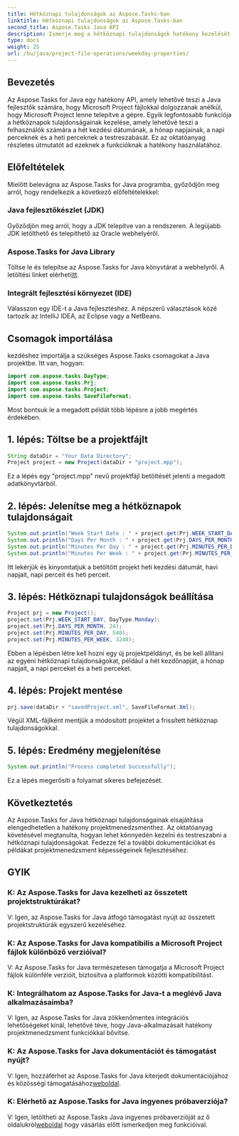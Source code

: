 ```yaml
---
title: Hétköznapi tulajdonságok az Aspose.Tasks-ban
linktitle: Hétköznapi tulajdonságok az Aspose.Tasks-ban
second_title: Aspose.Tasks Java API
description: Ismerje meg a hétköznapi tulajdonságok hatékony kezelését az Aspose.Tasks for Java programban. Könnyedén testreszabhatja a hét kezdési dátumait, a hónap napjait és még sok mást.
type: docs
weight: 25
url: /hu/java/project-file-operations/weekday-properties/
---
```

## Bevezetés
Az Aspose.Tasks for Java egy hatékony API, amely lehetővé teszi a Java fejlesztők számára, hogy Microsoft Project fájlokkal dolgozzanak anélkül, hogy Microsoft Project lenne telepítve a gépre. Egyik legfontosabb funkciója a hétköznapok tulajdonságainak kezelése, amely lehetővé teszi a felhasználók számára a hét kezdési dátumának, a hónap napjainak, a napi perceknek és a heti perceknek a testreszabását. Ez az oktatóanyag részletes útmutatót ad ezeknek a funkcióknak a hatékony használatához.
## Előfeltételek
Mielőtt belevágna az Aspose.Tasks for Java programba, győződjön meg arról, hogy rendelkezik a következő előfeltételekkel:
### Java fejlesztőkészlet (JDK)
Győződjön meg arról, hogy a JDK telepítve van a rendszeren. A legújabb JDK letölthető és telepíthető az Oracle webhelyéről.
### Aspose.Tasks for Java Library
 Töltse le és telepítse az Aspose.Tasks for Java könyvtárat a webhelyről. A letöltési linket elérheti[itt](https://releases.aspose.com/tasks/java/).
### Integrált fejlesztési környezet (IDE)
Válasszon egy IDE-t a Java fejlesztéshez. A népszerű választások közé tartozik az IntelliJ IDEA, az Eclipse vagy a NetBeans.
## Csomagok importálása
kezdéshez importálja a szükséges Aspose.Tasks csomagokat a Java projektbe. Itt van, hogyan:

```java
import com.aspose.tasks.DayType;
import com.aspose.tasks.Prj;
import com.aspose.tasks.Project;
import com.aspose.tasks.SaveFileFormat;
```

Most bontsuk le a megadott példát több lépésre a jobb megértés érdekében.
## 1. lépés: Töltse be a projektfájlt
```java
String dataDir = "Your Data Directory";
Project project = new Project(dataDir + "project.mpp");
```
Ez a lépés egy "project.mpp" nevű projektfájl betöltését jelenti a megadott adatkönyvtárból.
## 2. lépés: Jelenítse meg a hétköznapok tulajdonságait
```java
System.out.println("Week Start Date : " + project.get(Prj.WEEK_START_DAY).toString());
System.out.println("Days Per Month : " + project.get(Prj.DAYS_PER_MONTH).toString());
System.out.println("Minutes Per Day : " + project.get(Prj.MINUTES_PER_DAY).toString());
System.out.println("Minutes Per Week : " + project.get(Prj.MINUTES_PER_WEEK).toString());
```
Itt lekérjük és kinyomtatjuk a betöltött projekt heti kezdési dátumát, havi napjait, napi perceit és heti perceit.
## 3. lépés: Hétköznapi tulajdonságok beállítása
```java
Project prj = new Project();
project.set(Prj.WEEK_START_DAY, DayType.Monday);
project.set(Prj.DAYS_PER_MONTH, 24);
project.set(Prj.MINUTES_PER_DAY, 540);
project.set(Prj.MINUTES_PER_WEEK, 3240);
```
Ebben a lépésben létre kell hozni egy új projektpéldányt, és be kell állítani az egyéni hétköznapi tulajdonságokat, például a hét kezdőnapját, a hónap napjait, a napi perceket és a heti perceket.
## 4. lépés: Projekt mentése
```java
prj.save(dataDir + "savedProject.xml", SaveFileFormat.Xml);
```
Végül XML-fájlként mentjük a módosított projektet a frissített hétköznap tulajdonságokkal.
## 5. lépés: Eredmény megjelenítése
```java
System.out.println("Process completed Successfully");
```
Ez a lépés megerősíti a folyamat sikeres befejezését.
## Következtetés
Az Aspose.Tasks for Java hétköznapi tulajdonságainak elsajátítása elengedhetetlen a hatékony projektmenedzsmenthez. Az oktatóanyag követésével megtanulta, hogyan lehet könnyedén kezelni és testreszabni a hétköznapi tulajdonságokat. Fedezze fel a további dokumentációkat és példákat projektmenedzsment képességeinek fejlesztéséhez.
## GYIK
### K: Az Aspose.Tasks for Java kezelheti az összetett projektstruktúrákat?
V: Igen, az Aspose.Tasks for Java átfogó támogatást nyújt az összetett projektstruktúrák egyszerű kezeléséhez.
### K: Az Aspose.Tasks for Java kompatibilis a Microsoft Project fájlok különböző verzióival?
V: Az Aspose.Tasks for Java természetesen támogatja a Microsoft Project fájlok különféle verzióit, biztosítva a platformok közötti kompatibilitást.
### K: Integrálhatom az Aspose.Tasks for Java-t a meglévő Java alkalmazásaimba?
V: Igen, az Aspose.Tasks for Java zökkenőmentes integrációs lehetőségeket kínál, lehetővé téve, hogy Java-alkalmazásait hatékony projektmenedzsment funkciókkal bővítse.
### K: Az Aspose.Tasks for Java dokumentációt és támogatást nyújt?
 V: Igen, hozzáférhet az Aspose.Tasks for Java kiterjedt dokumentációjához és közösségi támogatásához[weboldal](https://releases.aspose.com/).
### K: Elérhető az Aspose.Tasks for Java ingyenes próbaverziója?
V: Igen, letöltheti az Aspose.Tasks Java ingyenes próbaverzióját az ő oldalukról[weboldal](https://reference.aspose.com/tasks/java/) hogy vásárlás előtt ismerkedjen meg funkcióival.